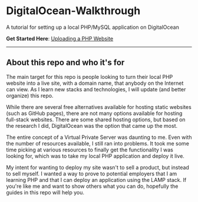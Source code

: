 # DigitalOcean-Walkthrough

A tutorial for setting up a local PHP/MySQL application on DigitalOcean 

**Get Started Here**:  [Uploading a PHP Website]()

---

## About this repo and who it's for

The main target for this repo is people looking to turn their local PHP website into a live site, with a domain name, that anybody on the Internet can view.  As I learn new stacks and technologies, I will update (and better organize) this repo.

While there are several free alternatives available for hosting static websites (such as GitHub pages), there are not many options available for hosting full-stack websites.  There are some shared hosting options, but based on the research I did, DigitalOcean was the option that came up the most.

The entire concept of a Virtual Private Server was daunting to me.  Even with the number of resources available, I still ran into problems.  It took me some time picking at various resources to finally get the functionality I was looking for, which was to take my local PHP application and deploy it live.

My intent for wanting to deploy my site wasn't to sell a product, but instead to sell myself.  I wanted a way to prove to potential employers that I am learning PHP and that I can deploy an application using the LAMP stack.  If you're like me and want to show others what you can do, hopefully the guides in this repo will help you.